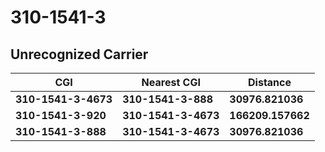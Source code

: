 # 310-1541-3
## Unrecognized Carrier


| CGI | Nearest CGI | Distance |
|-----|-------------|----------|
| **310-1541-3-4673** | **310-1541-3-888** | **30976.821036** |
| **310-1541-3-920** | **310-1541-3-4673** | **166209.157662** |
| **310-1541-3-888** | **310-1541-3-4673** | **30976.821036** |
